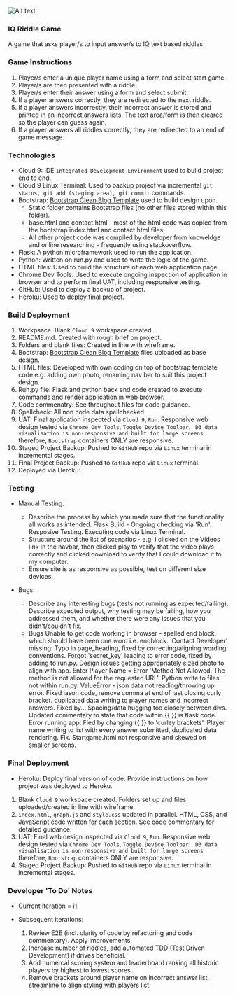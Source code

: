 ![Alt text](https://ak4.picdn.net/shutterstock/videos/16982824/thumb/1.jpg?i10c=img.resize(height:160))

### IQ Riddle Game
A game that asks player/s to input answer/s to IQ text based riddles.

### Game Instructions
1. Player/s enter a unique player name using a form and select start game.
2. Player/s are then presented with a riddle.
3. Player/s enter their answer using a form and select submit.
4. If a player answers correctly, they are redirected to the next riddle.
5. If a player answers incorrectly, their incorrect answer is stored and printed in an incorrect answers lists. The text area/form is then cleared so the player can guess again.
6. If a player answers all riddles correctly, they are redirected to an end of game message.

### Technologies
* Cloud 9: IDE `Integrated Development Environment` used to build project end to end.
* Cloud 9 Linux Terminal: Used to backup project via incremental `git status, git add (staging area), git commit` commands.
* Bootstrap: [Bootstrap Clean Blog Template](https://startbootstrap.com/template-overviews/clean-blog/) used to build design upon.
    * Static folder contains Bootstrap files (no other files stored within this folder).
    * base.html and contact.html - most of the html code was copied from the bootstrap index.html and contact.html files.
    * All other project code was compiled by developer from knoweldge and online researching - frequently using stackoverflow.
* Flask: A python microframework used to run the application.
* Python: Written on run.py and used to write the logic of the game.
* HTML files: Used to build the structure of each web application page.
* Chrome Dev Tools: Used to execute ongoing inspection of application in browser and to perform final UAT, including responsive testing.
* GitHub: Used to deploy a backup of project.
* Heroku: Used to deploy final project.

### Build Deployment
1. Workpsace: Blank `Cloud 9` workspace created.
2. README.md: Created with rough brief on project.
3. Folders and blank files: Created in line with wireframe. 
4. Bootstrap: [Bootstrap Clean Blog Template](https://startbootstrap.com/template-overviews/clean-blog/) files uploaded as base design.
5. HTML files: Developed with own coding on top of bootstrap template code e.g. adding own photo, renaming nav bar to suit this project design. 
6. Run.py file: Flask and python back end code created to execute commands and render application in web browser.
7. Code commenatry: See throughout files for code guidance.
8. Spellcheck: All non code data spellchecked.
9. UAT: Final application inspected via `Cloud 9`, `Run`. Responsive web design tested via `Chrome Dev Tools`, `Toggle Device Toolbar`. ``` D3 data visualisation is non-responsive and built for large screens``` therefore, `Bootstrap` containers ONLY are responsive.
10. Staged Project Backup: Pushed to `GitHub` repo via `Linux` terminal in incremental stages.
11. Final Project Backup: Pushed to `GitHub` repo via `Linux` terminal.
12. Deployed via Heroku: 

### Testing
* Manual Testing: 
    - Describe the process by which you made sure that the functionality all works as intended.
            Flask Build - Ongoing checking via 'Run'.
            Resposive Testing.
            Executing code via Linux Terminal.
    - Structure around the list of scenarios - e.g. I clicked on the Videos link in the navbar, then clicked play to verify that the video plays correctly and clicked download to verify that I could download it to my computer.
    - Ensure site is as responsive as possible, test on different size devices.
* Bugs:
    - Describe any interesting bugs (tests not running as expected/failing). Describe expected output, why testing may be failing, how you addressed them, and whether there were any issues that you didn't/couldn't fix.
    
    * Bugs
    Unable to get code working in browser - spelled end block, which should have been one word i.e. endblock.
    'Contact Developer' missing: Typo in page_heading, fixed by correcting/aligning wording conventions.
    Forgot 'secret_key' leading to error code, fixed by adding to run.py.
    Design issues getting appropriately sized photo to align with app.
    Enter Player Name = Error 'Method Not Allowed. The method is not allowed for the requested URL'. Python write to files not within run.py.
    ValueError - json data not reading/throwing up error. Fixed jason code, remove comma at end of last closing curly bracket.
    duplicated data writing to player names and incorrect answers. Fixed by...
    Spacing/data hugging too closely between divs.
    Updated commentary to state that code within {{ }} is flask code. Error running app. Fied by changing {{ }} to 'curley brackets'.
    Player name writing to list with every answer submitted, duplicated data rendering. Fix.
    Startgame.html not responsive and skewed on smaller screens.

### Final Deployment
* Heroku: Deploy final version of code. Provide instructions on how project was deployed to Heroku.

1. Blank `Cloud 9` workspace created. Folders set up and files uploaded/created in line with wireframe.
2. `index.html`, `graph.js` and `style.css` updated in parallel. HTML, CSS, and JavaScript code written for each section. See code commentary for detailed guidance.
3. UAT: Final web design inspected via `Cloud 9`, `Run`. Responsive web design tested via `Chrome Dev Tools`, `Toggle Device Toolbar`. ``` D3 data visualisation is non-responsive and built for large screens``` therefore, `Bootstrap` containers ONLY are responsive.
4. Staged Project Backup: Pushed to `GitHub` repo via `Linux` terminal in incremental stages.

### Developer 'To Do' Notes

* Current iteration = i1.
* Subsequent iterations:

    1. Review E2E (incl. clarity of code by refactoring and code commentary). Apply improvements.
    2. Increase number of riddles, add automated TDD (Test Driven Development) if drives beneficial.
    3. Add numercal scoring system and leaderboard ranking all historic players by highest to lowest scores.
    4. Remove brackets around player name on incorrect answer list, streamline to align styling with players list.
    